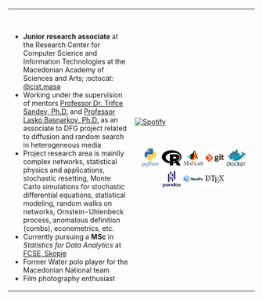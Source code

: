 <table width="100%"> 
  <tr>
  <td width="50%">

&nbsp;<p align="center">
    <ul>
      <li> <b> Junior research associate</b> at the Research Center for Computer Science and Information Technologies at the Macedonian Academy of Sciences and Arts; :octocat: <a href="https://github.com/csit-masa">@cist.masa</a> </li> 
      <li> Working under the supervision of mentors <a href="https://scholar.google.com/citations?user=e3fBLUUAAAAJ&hl=en">Professor Dr. Trifce Sandev, Ph.D.</a> and <a href="https://scholar.google.com/citations?hl=en&user=rE6vD68AAAAJ">Professor Lasko Basnarkov, Ph.D.</a> as an associate to DFG project related to diffusion and random search in heterogeneous media </li>
    <li> Project research area is mainlly complex networks, statistical physics and applications, stochastic resetting, Monte Carlo simulations for stochastic differential equations, statistical modeling, random walks on networks, Ornstein-Uhlenbeck process, anomalous definition (combs), econometrics, etc. </li>
      <li> Currently pursuing a <b>MSc</b> in <i>Statistics for Data Analytics</i> at <a href="https://www.finki.ukim.mk/en">FCSE, Skopje</a> </li>
    <li> Former Water polo player for the Macedonian National team </li>
    <li> Film photography enthusiast </li>
    </ul>

  </p>
  </td>
    
    
  <td width="50%">


&nbsp; <br> [![Spotify](https://zelenkastiot.vercel.app/api/spotify?background_color=3d512b&border_color=ffffff)](https://open.spotify.com/user/31i6q3pm3mzg3zqw6ibtnv4bhr2y)
  
  <br> 
 
  <p align="center">
  <img src="https://github.com/devicons/devicon/blob/master/icons/python/python-original-wordmark.svg" title="Python" **alt="Python" width="40" height="40"/>
  <img alt="R" width="40" height="40" src="https://github.com/devicons/devicon/blob/master/icons/r/r-plain.svg" /> 
  <img alt="Matlab" width="40" height="40" src="https://raw.githubusercontent.com/github/explore/80688e429a7d4ef2fca1e82350fe8e3517d3494d/topics/matlab/matlab.png" /> 
  <img src="https://github.com/devicons/devicon/blob/master/icons/git/git-original-wordmark.svg" title="Git" **alt="Git" width="40" height="40"/>
  <img src="https://github.com/devicons/devicon/blob/master/icons/docker/docker-original-wordmark.svg" title="Docker" width="40" height="40"/>
  <img src="https://github.com/devicons/devicon/blob/master/icons/pandas/pandas-original-wordmark.svg" title="Pandas" **alt="Pandas" width="40" height="40"/>
  <img src="https://github.com/devicons/devicon/blob/master/icons/numpy/numpy-original-wordmark.svg" title="Numpy" **alt="Numpy" width="40" height="40"/>
  <img src="https://github.com/devicons/devicon/blob/master/icons/latex/latex-original.svg" title="LaTeX" **alt="latex" width="40" height="40"/>
  </p>
</td>
</table>


